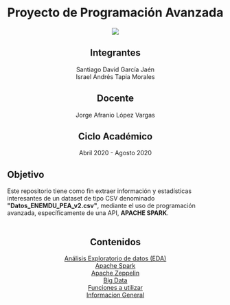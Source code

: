 <h1 align="center"> Proyecto de Programación Avanzada </h1>

<p align="center">
  <img src=https://www.utpl.edu.ec/manual_imagen/images/institucional/UTPL-INSTITUCIONAL-color.jpg />
</p>
<div align="center">
<h2>Integrantes</h2>
Santiago David García Jaén<br>
Israel Andrés Tapia Morales<br>
<h2>Docente</h2>
Jorge Afranio López Vargas
<h2>Ciclo Académico</h2>
Abril 2020 - Agosto 2020 </div>

## Objetivo
Este repositorio tiene como fin extraer información y estadísticas interesantes de un dataset de tipo CSV denominado <b>"Datos_ENEMDU_PEA_v2.csv"</b>, mediante el uso de programación avanzada, específicamente de una API, <b>APACHE SPARK</b>.
<br>
<br>
<div align="center">
<h2>Contenidos</h2>
<a href="https://github.com/ispa16/ProyectoProgramacionAvanzada/wiki/An%C3%A1lisis-Exploratorio-de-datos">
Análisis Exploratorio de datos (EDA)</a><br>
<a href="https://github.com/ispa16/ProyectoProgramacionAvanzada/wiki/Apache-Spark">Apache Spark</a><br>
<a href="https://github.com/ispa16/ProyectoProgramacionAvanzada/wiki/Apache-Zeppelin">Apache Zeppelin</a><br>
<a href="https://github.com/ispa16/ProyectoProgramacionAvanzada/wiki/Big-Data">Big Data</a><br>
<a href="https://github.com/ispa16/ProyectoProgramacionAvanzada/wiki/Funciones-a-utilizar">Funciones a utilizar</a><br>
<a href="https://github.com/ispa16/ProyectoProgramacionAvanzada/wiki/Informaci%C3%B3n-General">Informacion General</a><br>
</div>


